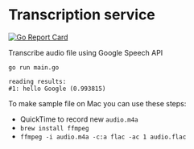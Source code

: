 # Transcription service 
[![Go Report Card](https://goreportcard.com/badge/github.com/antontsv/transcribesvc)](https://goreportcard.com/report/github.com/antontsv/transcribesvc)

Transcribe audio file using Google Speech API

`go run main.go`
```
reading results:
#1: hello Google (0.993815)
```

To make sample file on Mac you can use these steps:
* QuickTime to record new `audio.m4a`
* `brew install ffmpeg`
* `ffmpeg -i audio.m4a -c:a flac -ac 1 audio.flac`
